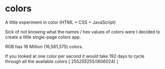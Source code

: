 colors
======

A little experiment in color (HTML + CSS + JavaScript)

Sick of not knowing what the names / hex values of colors were I decided to create a little single-page colors app.

RGB has 16 Million (16,581,375) colors.

If you looked at one color per second it would take 192 days to cycle through all the available colors [ 255*255*255/(60*60*24) ]


